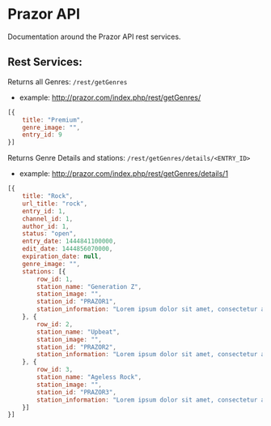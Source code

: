 # Prazor API
Documentation around the Prazor API rest services.

## Rest Services:

Returns all Genres:  `/rest/getGenres`
* example: http://prazor.com/index.php/rest/getGenres/

```javascript
[{
	title: "Premium",
	genre_image: "",
	entry_id: 9
}]
```

Returns Genre Details and stations:  `/rest/getGenres/details/<ENTRY_ID>`
* example: http://prazor.com/index.php/rest/getGenres/details/1

```javascript
[{
	title: "Rock",
	url_title: "rock",
	entry_id: 1,
	channel_id: 1,
	author_id: 1,
	status: "open",
	entry_date: 1444841100000,
	edit_date: 1444856070000,
	expiration_date: null,
	genre_image: "",
	stations: [{
		row_id: 1,
		station_name: "Generation Z",
		station_image: "",
		station_id: "PRAZOR1",
		station_information: "Lorem ipsum dolor sit amet, consectetur adipiscing elit."
	}, {
		row_id: 2,
		station_name: "Upbeat",
		station_image: "",
		station_id: "PRAZOR2",
		station_information: "Lorem ipsum dolor sit amet, consectetur adipiscing elit."
	}, {
		row_id: 3,
		station_name: "Ageless Rock",
		station_image: "",
		station_id: "PRAZOR3",
		station_information: "Lorem ipsum dolor sit amet, consectetur adipiscing elit."
	}]
}]
```
